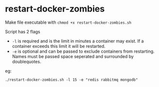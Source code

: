 # restart-docker-zombies

Make file executable with `chmod +x restart-docker-zombies.sh`

Script has 2 flags
- `-l` is required and is the limit in minutes a container may exist. If a container exceeds this limit it will be restarted.
- `-e` is optional and can be passed to exclude containers from restarting. Names must be passed space seperated and surrounded by doublequotes.
  
eg:

`./restart-docker-zombies.sh -l 15 -e "redis rabbitmq mongodb"`
